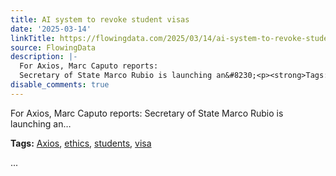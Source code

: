 ```yaml
---
title: AI system to revoke student visas
date: '2025-03-14'
linkTitle: https://flowingdata.com/2025/03/14/ai-system-to-revoke-student-visas/
source: FlowingData
description: |-
  For Axios, Marc Caputo reports:
  Secretary of State Marco Rubio is launching an&#8230;<p><strong>Tags:</strong> <a href="https://flowingdata.com/tag/axios/" rel="tag">Axios</a>, <a href="https://flowingdata.com/tag/ethics/" rel="tag">ethics</a>, <a href="https://flowingdata.com/tag/students/" rel="tag">students</a>, <a href="https://flowingdata.com/tag/visa/" rel="tag">visa</a></p> ...
disable_comments: true
---
```

For Axios, Marc Caputo reports:
Secretary of State Marco Rubio is launching an&#8230;<p><strong>Tags:</strong> <a href="https://flowingdata.com/tag/axios/" rel="tag">Axios</a>, <a href="https://flowingdata.com/tag/ethics/" rel="tag">ethics</a>, <a href="https://flowingdata.com/tag/students/" rel="tag">students</a>, <a href="https://flowingdata.com/tag/visa/" rel="tag">visa</a></p> ...